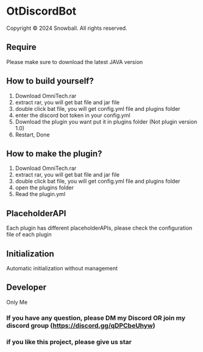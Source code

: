 # OtDiscordBot
Copyright © 2024 Snowball. All rights reserved.

## Require
Please make sure to download the latest JAVA version

## How to build yourself?
1. Download OmniTech.rar
2. extract rar, you will get bat file and jar file
3. double click bat file, you will get config.yml file and plugins folder
4. enter the discord bot token in your config.yml
5. Download the plugin you want put it in plugins folder (Not plugin version 1.0)
6. Restart, Done

## How to make the plugin?
1. Download OmniTech.rar
2. extract rar, you will get bat file and jar file
3. double click bat file, you will get config.yml file and plugins folder
4. open the plugins folder
5. Read the plugin.yml

## PlaceholderAPI
Each plugin has different placeholderAPIs, please check the configuration file of each plugin

## Initialization
Automatic initialization without management

## Developer
Only Me

### If you have any question, please DM my Discord OR join my discord group (https://discord.gg/qDPCbeUhyw)
### if you like this project, please give us star 
